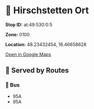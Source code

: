 # 🚉 Hirschstetten Ort


**Stop ID:** at:49:530:0:5

**Zone:** 0100

**Location:** 48.23432454, 16.46658628

[Open in Google Maps](https://www.google.com/maps?q=48.23432454,16.46658628)

## 🚆 Served by Routes

### 🚌 Bus
- 95A
- 95A